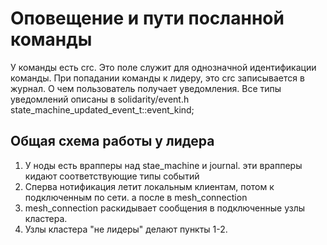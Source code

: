 # Оповещение и пути посланной команды

У команды есть crc. Это поле служит для однозначной идентификации команды.
При попадании команды к лидеру, это crc записывается в журнал. О чем пользователь получает уведомления. Все типы уведомлений описаны в solidarity/event.h state_machine_updated_event_t::event_kind;

## Общая схема работы у лидера

1. У ноды есть врапперы над stae_machine и journal. эти врапперы кидают соответствующие типы событий
2. Сперва нотификация летит локальным клиентам, потом к подключенным по сети. а после в mesh_connection
3. mesh_connection раскидывает сообщения в подключенные узлы кластера.
4. Узлы кластера "не лидеры" делают пункты 1-2.